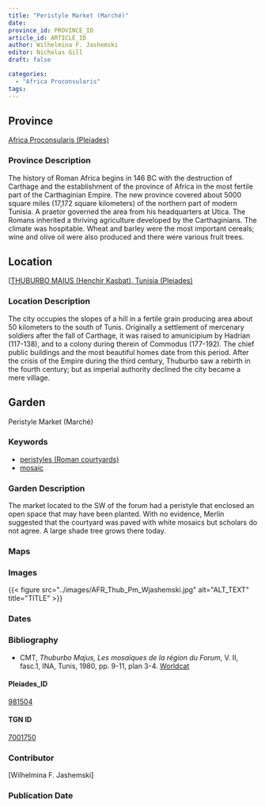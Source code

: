```yaml
---
title: "Peristyle Market (Marché)"
date:
province_id: PROVINCE_ID
article_id: ARTICLE_ID
author: Wilhelmina F. Jashemski
editor: Nicholas Gill
draft: false

categories:
  - "Africa Proconsularis"
tags:
---
```



## Province

[Africa Proconsularis (Pleiades)](https://pleiades.stoa.org/places/981504)

### Province Description

The history of Roman Africa begins in 146 BC with the destruction of Carthage and the establishment of the province of Africa in the most fertile part of the Carthaginian Empire. The new province covered about 5000 square miles (17,172 square kilometers) of the northern part of modern Tunisia. A praetor governed the area from his headquarters at Utica. The Romans inherited a thriving agriculture developed by the Carthaginians. The climate was hospitable. Wheat and barley were the most important cereals; wine and olive oil were also produced and there were various fruit trees.

## Location

[[THUBURBO MAIUS (Henchir Kasbat), Tunisia (Pleiades)](https://pleiades.stoa.org/places/315220)

### Location Description

The city occupies the slopes of a hill in a fertile grain producing area about 50 kilometers to the south of Tunis. Originally a settlement of mercenary soldiers after the fall of Carthage, it was raised to amunicipium by Hadrian (117-138), and to a colony during therein of Commodus (177-192). The chief public buildings and the most beautiful homes date from this period. After the crisis of the Empire during the third century, Thuburbo saw a rebirth in the fourth century; but as imperial authority declined the city became a mere village.

## Garden

Peristyle Market (Marché)

### Keywords

- [peristyles (Roman courtyards)](http://vocab.getty.edu/page/aat/300080971)
- [mosaic](http://vocab.getty.edu/page/aat/300015342)

### Garden Description

The market located to the SW of the forum had a peristyle that enclosed an open space that may have been planted. With no evidence, Merlin suggested that the courtyard was paved with white mosaics but scholars do not agree.  A large shade tree grows there today.

### Maps

### Images

{{< figure src="../images/AFR_Thub_Pm_Wjashemski.jpg" alt="ALT_TEXT" title="TITLE" >}}

### Dates

### Bibliography

*  CMT,  *Thuburbo  Majus,  Les  mosaïques  de  la  région  du  Forum*,  V.  II,  fasc.1, INA, Tunis, 1980, pp. 9-11, plan 3-4. [Worldcat](http://www.worldcat.org/oclc/23232759)

#### Pleiades_ID

[981504](https://pleiades.stoa.org/places/981504)

#### TGN ID

[7001750](http://vocab.getty.edu/page/tgn/7001750)

### Contributor

[Wilhelmina F. Jashemski]
<!--add in orcid id and info-->

### Publication Date
